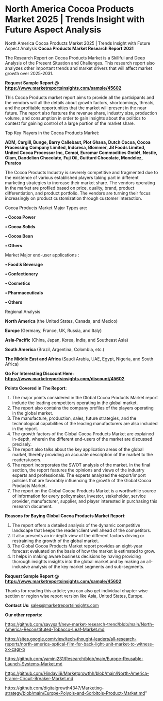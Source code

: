 # North America Cocoa Products Market 2025 | Trends Insight with Future Aspect Analysis
North America Cocoa Products Market 2025 | Trends Insight with Future Aspect Analysis
<strong>Cocoa Products Market Research Report 2031</strong>

The Research Report on Cocoa Products Market is a Skillful and Deep Analysis of the Present Situation and Challenges. This research report also analyzes other important trends and market drivers that will affect market growth over 2025-2031.

<strong>Request Sample Report @ <a href=https://www.marketreportsinsights.com/sample/45602>https://www.marketreportsinsights.com/sample/45602</a></strong>

This Cocoa Products market report aims to provide all the participants and the vendors will all the details about growth factors, shortcomings, threats, and the profitable opportunities that the market will present in the near future. The report also features the revenue share, industry size, production volume, and consumption in order to gain insights about the politics to contest for gaining control of a large portion of the market share.

Top Key Players in the Cocoa Products Market:

<strong>ADM, Cargill, Bunge, Barry Callebaut, Plot Ghana, Dutch Cocoa, Cocoa Processing Company Limited, Indcresa, Blommer, JB Foods Limited, United Cocoa Processor Inc, Cemoi, Euromar Commodities GmbH, Nestle, Olam, Dandelion Chocolate, Fuji Oil, Guittard Chocolate, Mondelez, Puratos</strong>

The Cocoa Products Industry is severely competitive and fragmented due to the existence of various established players taking part in different marketing strategies to increase their market share. The vendors operating in the market are profiled based on price, quality, brand, product differentiation, and product portfolio. The vendors are turning their focus increasingly on product customization through customer interaction.

Cocoa Products Market Major Types are:

<strong>•  Cocoa Power

•  Cocoa Solids

•  Cocoa Bean

•  Others</strong>

Market Major end-user applications :

<strong>•  Food & Beverage

•  Confectionery

•  Cosmetics

•  Pharmaceuticals

•  Others</strong>

Regional Analysis

</u><strong><b>North America</b></strong> (the United States, Canada, and Mexico)

<strong><b>Europe </b></strong>(Germany, France, UK, Russia, and Italy)

<strong><b>Asia-Pacific</b></strong> (China, Japan, Korea, India, and Southeast Asia)

<strong><b>South America</b></strong> (Brazil, Argentina, Colombia, etc.)

<strong><b>The Middle East and Africa</b></strong> (Saudi Arabia, UAE, Egypt, Nigeria, and South Africa)

<strong>Go For Interesting Discount Here: <a href=https://www.marketreportsinsights.com/discount/45602>https://www.marketreportsinsights.com/discount/45602</a></strong>

<strong>Points Covered in The Report:</strong>
<ol>
  <li>The major points considered in the Global Cocoa Products Market report include the leading competitors operating in the global market.</li>
  <li>The report also contains the company profiles of the players operating in the global market.</li>
  <li>The manufacture, production, sales, future strategies, and the technological capabilities of the leading manufacturers are also included in the report.</li>
  <li>The growth factors of the Global Cocoa Products Market are explained in-depth, wherein the different end-users of the market are discussed precisely.</li>
  <li>The report also talks about the key application areas of the global market, thereby providing an accurate description of the market to the readers/users.</li>
  <li>The report incorporates the SWOT analysis of the market. In the final section, the report features the opinions and views of the industry experts and professionals. The experts analyzed the export/import policies that are favorably influencing the growth of the Global Cocoa Products Market.</li>
  <li>The report on the Global Cocoa Products Market is a worthwhile source of information for every policymaker, investor, stakeholder, service provider, manufacturer, supplier, and player interested in purchasing this research document.</li>
</ol>
<strong>Reasons for Buying Global Cocoa Products Market Report:</strong>

<ol>
  <li>The report offers a detailed analysis of the dynamic competitive landscape that keeps the reader/client well ahead of the competitors.</li>
  <li>It also presents an in-depth view of the different factors driving or restraining the growth of the global market.</li>
  <li>The Global Cocoa Products Market report provides an eight-year forecast evaluated on the basis of how the market is estimated to grow.</li>
  <li>It helps in making aware business decisions by having providing thorough insights insights into the global market and by making an all-inclusive analysis of the key market segments and sub-segments.</li>
</ol>
<strong>Request Sample Report @ <a href=https://www.marketreportsinsights.com/sample/45602>https://www.marketreportsinsights.com/sample/45602</a></strong>


Thanks for reading this article; you can also get individual chapter wise section or region wise report version like Asia, United States, Europe.

<strong>Contact Us:</strong>
sales@marketreportsinsights.com

<strong>Our other reports:</strong>

<a href=https://github.com/sayysaif/new-market-research-trend/blob/main/North-America-Reconstituted-Tobacco-Leaf-Market.md>https://github.com/sayysaif/new-market-research-trend/blob/main/North-America-Reconstituted-Tobacco-Leaf-Market.md</a>

<a href=https://sites.google.com/view/tech-thought-leaders/all-research-reports/north-america-optical-film-for-back-light-unit-market-to-witness-xx-cagr-b>https://sites.google.com/view/tech-thought-leaders/all-research-reports/north-america-optical-film-for-back-light-unit-market-to-witness-xx-cagr-b</a>

<a href=https://github.com/yamini231/Research/blob/main/Europe-Reusable-Launch-Systems-Market.md>https://github.com/yamini231/Research/blob/main/Europe-Reusable-Launch-Systems-Market.md</a>

<a href=https://github.com/Hindavii9/Marketgrowthh/blob/main/North-America-Frame-Circuit-Breaker-Market.md>https://github.com/Hindavii9/Marketgrowthh/blob/main/North-America-Frame-Circuit-Breaker-Market.md</a>

<a href=https://github.com/digitalgrowth4347/Marketing-strategy/blob/main/Europe-Polyols-and-Sorbitols-Product-Market.md>https://github.com/digitalgrowth4347/Marketing-strategy/blob/main/Europe-Polyols-and-Sorbitols-Product-Market.md</a>"
